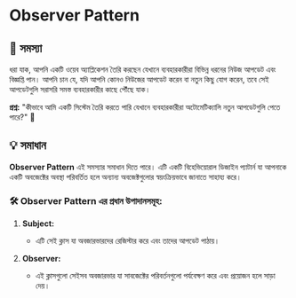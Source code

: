 # Observer Pattern

## 🎯 সমস্যা

ধরা যাক, আপনি একটি ওয়েব অ্যাপ্লিকেশন তৈরি করছেন যেখানে ব্যবহারকারীরা বিভিন্ন ধরনের নিউজ আপডেট এবং বিজ্ঞপ্তি পান। আপনি চান যে, যদি আপনি কোনও নিউজের আপডেট করেন বা নতুন কিছু যোগ করেন, তবে সেই আপডেটগুলি সরাসরি সমস্ত ব্যবহারকারীর কাছে পৌঁছে যাক।

**প্রশ্ন:** "কীভাবে আমি একটি সিস্টেম তৈরি করতে পারি যেখানে ব্যবহারকারীরা অটোমেটিক্যালি নতুন আপডেটগুলি পেতে পারে?" 🤔

## 💡 সমাধান

**Observer Pattern** এই সমস্যার সমাধান দিতে পারে। এটি একটি বিহেভিয়োরাল ডিজাইন প্যাটার্ন যা আপনাকে একটি অবজেক্টের অবস্থা পরিবর্তিত হলে অন্যান্য অবজেক্টগুলোর স্বয়ংক্রিয়ভাবে জানাতে সাহায্য করে।

### 🛠 Observer Pattern এর প্রধান উপাদানসমূহ:

1. **Subject:**
    - এটি সেই ক্লাস যা অবজারভারদের রেজিস্টার করে এবং তাদের আপডেট পাঠায়।

2. **Observer:**
    - এই ক্লাসগুলো সেইসব অবজারভার যা সাবজেক্টের পরিবর্তনগুলো পর্যবেক্ষণ করে এবং প্রয়োজন হলে সাড়া দেয়।
